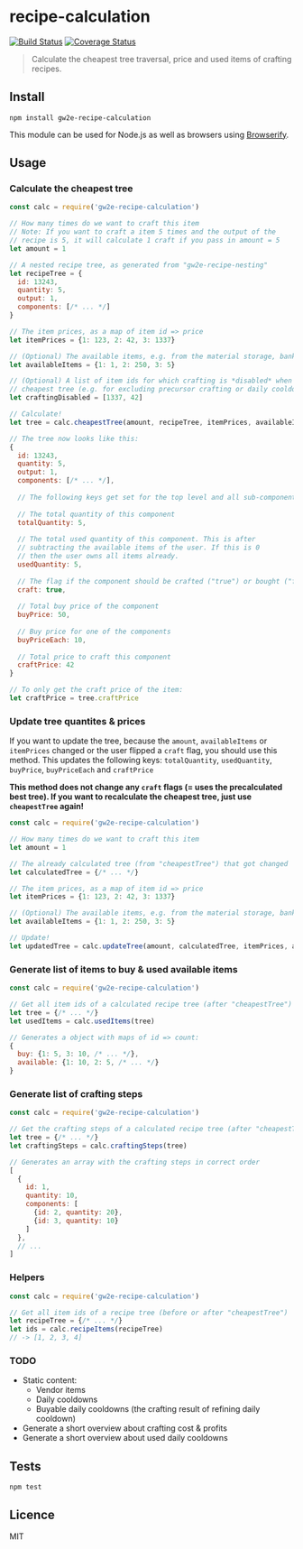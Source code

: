 # recipe-calculation

[![Build Status](https://img.shields.io/travis/gw2efficiency/recipe-calculation.svg?style=flat-square)](https://travis-ci.org/gw2efficiency/recipe-calculation)
[![Coverage Status](https://img.shields.io/codecov/c/github/gw2efficiency/recipe-calculation/master.svg?style=flat-square)](https://codecov.io/github/gw2efficiency/recipe-calculation)

> Calculate the cheapest tree traversal, price and used items of crafting recipes.

## Install

```
npm install gw2e-recipe-calculation
```

This module can be used for Node.js as well as browsers using [Browserify](https://github.com/substack/browserify-handbook#how-node_modules-works).

## Usage

### Calculate the cheapest tree

```js
const calc = require('gw2e-recipe-calculation')

// How many times do we want to craft this item
// Note: If you want to craft a item 5 times and the output of the
// recipe is 5, it will calculate 1 craft if you pass in amount = 5
let amount = 1

// A nested recipe tree, as generated from "gw2e-recipe-nesting"
let recipeTree = {
  id: 13243,
  quantity: 5,
  output: 1,
  components: [/* ... */]
}

// The item prices, as a map of item id => price
let itemPrices = {1: 123, 2: 42, 3: 1337}

// (Optional) The available items, e.g. from the material storage, bank and characters
let availableItems = {1: 1, 2: 250, 3: 5}

// (Optional) A list of item ids for which crafting is *disabled* when generating the
// cheapest tree (e.g. for excluding precursor crafting or daily cooldowns)
let craftingDisabled = [1337, 42]

// Calculate!
let tree = calc.cheapestTree(amount, recipeTree, itemPrices, availableItems, craftingDisabled)

// The tree now looks like this:
{
  id: 13243,
  quantity: 5,
  output: 1,
  components: [/* ... */],
  
  // The following keys get set for the top level and all sub-components:
  
  // The total quantity of this component
  totalQuantity: 5,
  
  // The total used quantity of this component. This is after
  // subtracting the available items of the user. If this is 0
  // then the user owns all items already.
  usedQuantity: 5,
  
  // The flag if the component should be crafted ("true") or bought ("false")
  craft: true,
  
  // Total buy price of the component
  buyPrice: 50,
  
  // Buy price for one of the components
  buyPriceEach: 10,
  
  // Total price to craft this component
  craftPrice: 42
}

// To only get the craft price of the item:
let craftPrice = tree.craftPrice
```

### Update tree quantites & prices

If you want to update the tree, because the `amount`, `availableItems` or `itemPrices` changed
or the user flipped a `craft` flag, you should use this method. This updates the following keys: `totalQuantity`, 
`usedQuantity`, `buyPrice`, `buyPriceEach` and `craftPrice`

**This method does not change any `craft` flags (= uses the
precalculated best tree). If you want to recalculate the cheapest tree, just use `cheapestTree` again!**

```js
const calc = require('gw2e-recipe-calculation')

// How many times do we want to craft this item
let amount = 1

// The already calculated tree (from "cheapestTree") that got changed
let calculatedTree = {/* ... */}

// The item prices, as a map of item id => price
let itemPrices = {1: 123, 2: 42, 3: 1337}

// (Optional) The available items, e.g. from the material storage, bank and characters
let availableItems = {1: 1, 2: 250, 3: 5}

// Update!
let updatedTree = calc.updateTree(amount, calculatedTree, itemPrices, availableItems)
```

### Generate list of items to buy & used available items

```js
const calc = require('gw2e-recipe-calculation')

// Get all item ids of a calculated recipe tree (after "cheapestTree")
let tree = {/* ... */}
let usedItems = calc.usedItems(tree)

// Generates a object with maps of id => count:
{
  buy: {1: 5, 3: 10, /* ... */},
  available: {1: 10, 2: 5, /* ... */}
}
```

### Generate list of crafting steps

```js
const calc = require('gw2e-recipe-calculation')

// Get the crafting steps of a calculated recipe tree (after "cheapestTree")
let tree = {/* ... */}
let craftingSteps = calc.craftingSteps(tree)

// Generates an array with the crafting steps in correct order
[
  {
    id: 1,
    quantity: 10,
    components: [
      {id: 2, quantity: 20},
      {id: 3, quantity: 10}
    ]
  },
  // ...
]
```

### Helpers

```js
const calc = require('gw2e-recipe-calculation')

// Get all item ids of a recipe tree (before or after "cheapestTree")
let recipeTree = {/* ... */}
let ids = calc.recipeItems(recipeTree)
// -> [1, 2, 3, 4]
```

### TODO

- Static content:
  - Vendor items
  - Daily cooldowns
  - Buyable daily cooldowns (the crafting result of refining daily cooldown)
- Generate a short overview about crafting cost & profits 
- Generate a short overview about used daily cooldowns

## Tests

```
npm test
```

## Licence

MIT
